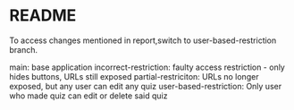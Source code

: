 # README

To access changes mentioned in report,switch to user-based-restriction branch.

main:                   base application
incorrect-restriction:  faulty access restriction - only hides buttons, URLs still exposed
partial-restriciton:    URLs no longer exposed, but any user can edit any quiz
user-based-restriction: Only user who made quiz can edit or delete said quiz
